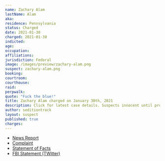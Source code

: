 ```yaml
---
name: Zachary Alam
lastName: Alam
aka:
residence: Pennsylvania
status: Charged
date: 2021-01-30
charged: 2021-01-30
indicted:
age:
occupation:
affiliations:
jurisdiction: Federal
image: /images/preview/zachary-alam.png
suspect: zachary-alam.png
booking:
courtroom:
courthouse:
raid:
perpwalk:
quote: "Fuck the blue!"
title: Zachary Alam charged on January 30th, 2021
description: Click for latest case details. Suspects innocent until proven guilty.
author: seditiontrack
layout: suspect
published: true
charges:
---
```

- [News Report](https://www.thedailybeast.com/rioter-charged-for-giving-capitol-cop-a-concussion-feds)
- [Complaint](https://www.justice.gov/opa/page/file/1362956/download)
- [Statement of Facts](https://www.justice.gov/opa/page/file/1362956/download)
- [FBI Statement (TWitter)](https://twitter.com/FBIPhiladelphia/status/1356375582196592643)
